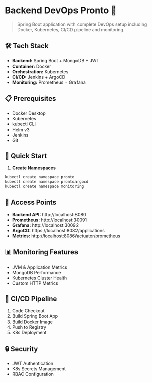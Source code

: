 # Backend DevOps Pronto 🚀

> Spring Boot application with complete DevOps setup including Docker, Kubernetes, CI/CD pipeline and monitoring.

## 🛠️ Tech Stack

- **Backend:** Spring Boot + MongoDB + JWT
- **Container:** Docker
- **Orchestration:** Kubernetes
- **CI/CD:** Jenkins + ArgoCD
- **Monitoring:** Prometheus + Grafana

## 📋 Prerequisites

- Docker Desktop
- Kubernetes
- kubectl CLI
- Helm v3
- Jenkins
- Git


## 🚀 Quick Start

1. **Create Namespaces**
```bash
kubectl create namespace pronto
kubectl create namespace prontoargocd
kubectl create namespace monitoring
```


## 🔗 Access Points

- **Backend API:** http://localhost:8080
- **Prometheus:** http://localhost:30091
- **Grafana:** http://localhost:30092
- **ArgoCD:** https://localhost:8082/applications
- **Metrics:** http://localhost:8086/actuator/prometheus

## 📊 Monitoring Features

- JVM & Application Metrics
- MongoDB Performance
- Kubernetes Cluster Health
- Custom HTTP Metrics

## 🔄 CI/CD Pipeline

1. Code Checkout
2. Build Spring Boot App
3. Build Docker Image
4. Push to Registry
5. K8s Deployment

## 🔒 Security

- JWT Authentication
- K8s Secrets Management
- RBAC Configuration


